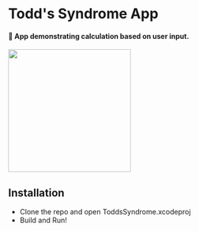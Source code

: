 Todd's Syndrome App
===========================

#### :star2: App demonstrating calculation based on user input.

<img src="https://s3-us-west-2.amazonaws.com/personalprojectsdrewgarcia/TS.gif" width="248">

## Installation

- Clone the repo and open ToddsSyndrome.xcodeproj
- Build and Run!